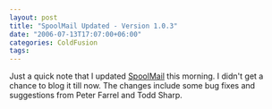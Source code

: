 ```yaml
---
layout: post
title: "SpoolMail Updated - Version 1.0.3"
date: "2006-07-13T17:07:00+06:00"
categories: ColdFusion 
tags: 
---
```


Just a quick note that I updated <a href="http://ray.camdenfamily.com/projects/spoolmail">SpoolMail</a> this morning. I didn't get a chance to blog it till now. The changes include some bug fixes and suggestions from Peter Farrel and Todd Sharp.